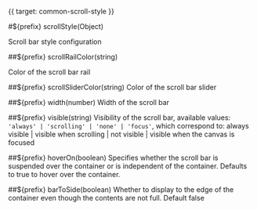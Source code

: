 {{ target: common-scroll-style }}

#${prefix} scrollStyle(Object)

Scroll bar style configuration

##${prefix} scrollRailColor(string)

Color of the scroll bar rail

##${prefix} scrollSliderColor(string)
Color of the scroll bar slider

##${prefix} width(number)
Width of the scroll bar

##${prefix} visible(string)
Visibility of the scroll bar, available values: `'always' | 'scrolling' | 'none' | 'focus'`, which correspond to: always visible | visible when scrolling | not visible | visible when the canvas is focused

##${prefix} hoverOn(boolean)
Specifies whether the scroll bar is suspended over the container or is independent of the container. Defaults to true to hover over the container.

##${prefix} barToSide(boolean)
Whether to display to the edge of the container even though the contents are not full. Default false
